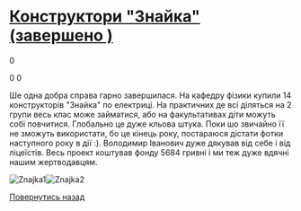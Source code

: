 # [Конструктори &quot;Знайка&quot; (завершено )](/info/for-grads/конструктори-знайка/)

0

0
0

Ше одна добра справа гарно завершилася. На кафедру фізики купили 14 конструкторів "Знайка" по електриці. На практичних де всі діляться на 2 групи весь клас може займатися, або на факультативах діти можуть собі повчитися. Глобально це дуже кльова штука. Поки шо звичайно її не зможуть використати, бо це кінець року, постараюся дістати фотки наступного року в дії :). Володимир Іванович дуже дякував від себе і від ліцеїстів. Весь проект коштував фонду 5684 гривні і ми теж дуже вдячні нашим жертводавцям.

![Znajka1](/images/info/for-grads/конструктори-знайка/знайка-1.jpg)![Znajka2](/images/info/for-grads/конструктори-знайка/знайка-2.jpg)

<!-- <form action="/%D0%B4%D0%BB%D1%8F-%D0%B2%D0%B8%D0%BF%D1%83%D1%81%D0%BA%D0%BD%D0%B8%D0%BA%D1%96%D0%B2/%D0%BA%D0%BE%D0%BD%D1%81%D1%82%D1%80%D1%83%D0%BA%D1%82%D0%BE%D1%80%D0%B8-%D0%B7%D0%BD%D0%B0%D0%B9%D0%BA%D0%B0" class="donateform" enctype="multipart/form-data" method="post"><input id="Email" name="Email" placeholder="email@domain.com" type="email" value="" /><input id="Name" name="Name" placeholder="Вася Пупкін" type="text" value="" /><input type="number" id="Amount" name="Amount" placeholder="100 UAH" />
<input type="hidden" id="ProjectId" name="ProjectId" value="1202" />
<input type="hidden" id="Subscribe" name="Subscribe" value="fasle" />
<input type="submit" value="Зробити внесок" />
<input name='ufprt' type='hidden' value='964B9C80A74791AF342AB44328AB1515E8DBFD80C2CAAA7757CC7656A949B30952C61A117BFA7C7899439CC404DA90F140FA9A72ACC99A81E0A753DBA4F5D48D4C22454F0D638F7A28ED167B7EC6C011EE5DF1DDA7D39D85630B3E46C0961A92E52F565017ADABBB63AA802A0FADDA93AA514E300CD934BEA3956EE8973DADE6BF858DF577A6F4230FFEA2745B55768E' /></form> -->

[Повернутись назад](/info/for-grads/)
